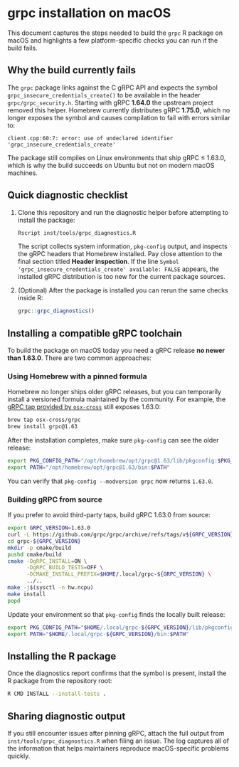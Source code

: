 # grpc installation on macOS

This document captures the steps needed to build the `grpc` R package on macOS and highlights a few platform-specific checks you can run if the build fails.

## Why the build currently fails

The `grpc` package links against the C gRPC API and expects the symbol `grpc_insecure_credentials_create()` to be available in the header `grpc/grpc_security.h`. Starting with gRPC **1.64.0** the upstream project removed this helper. Homebrew currently distributes gRPC **1.75.0**, which no longer exposes the symbol and causes compilation to fail with errors similar to:

```
client.cpp:60:7: error: use of undeclared identifier 'grpc_insecure_credentials_create'
```

The package still compiles on Linux environments that ship gRPC ≤ 1.63.0, which is why the build succeeds on Ubuntu but not on modern macOS machines.

## Quick diagnostic checklist

1. Clone this repository and run the diagnostic helper before attempting to install the package:

   ```sh
   Rscript inst/tools/grpc_diagnostics.R
   ```

   The script collects system information, `pkg-config` output, and inspects the gRPC headers that Homebrew installed. Pay close attention to the final section titled **Header inspection**. If the line `Symbol 'grpc_insecure_credentials_create' available: FALSE` appears, the installed gRPC distribution is too new for the current package sources.

2. (Optional) After the package is installed you can rerun the same checks inside R:

   ```r
   grpc::grpc_diagnostics()
   ```

## Installing a compatible gRPC toolchain

To build the package on macOS today you need a gRPC release **no newer than 1.63.0**. There are two common approaches:

### Using Homebrew with a pinned formula

Homebrew no longer ships older gRPC releases, but you can temporarily install a versioned formula maintained by the community. For example, the [gRPC tap provided by `osx-cross`](https://github.com/osx-cross/homebrew-grpc) still exposes 1.63.0:

```sh
brew tap osx-cross/grpc
brew install grpc@1.63
```

After the installation completes, make sure `pkg-config` can see the older release:

```sh
export PKG_CONFIG_PATH="/opt/homebrew/opt/grpc@1.63/lib/pkgconfig:$PKG_CONFIG_PATH"
export PATH="/opt/homebrew/opt/grpc@1.63/bin:$PATH"
```

You can verify that `pkg-config --modversion grpc` now returns `1.63.0`.

### Building gRPC from source

If you prefer to avoid third-party taps, build gRPC 1.63.0 from source:

```sh
export GRPC_VERSION=1.63.0
curl -L https://github.com/grpc/grpc/archive/refs/tags/v${GRPC_VERSION}.tar.gz | tar -xz
cd grpc-${GRPC_VERSION}
mkdir -p cmake/build
pushd cmake/build
cmake -DgRPC_INSTALL=ON \
      -DgRPC_BUILD_TESTS=OFF \
      -DCMAKE_INSTALL_PREFIX=$HOME/.local/grpc-${GRPC_VERSION} \
      ../..
make -j$(sysctl -n hw.ncpu)
make install
popd
```

Update your environment so that `pkg-config` finds the locally built release:

```sh
export PKG_CONFIG_PATH="$HOME/.local/grpc-${GRPC_VERSION}/lib/pkgconfig:$PKG_CONFIG_PATH"
export PATH="$HOME/.local/grpc-${GRPC_VERSION}/bin:$PATH"
```

## Installing the R package

Once the diagnostics report confirms that the symbol is present, install the R package from the repository root:

```sh
R CMD INSTALL --install-tests .
```

## Sharing diagnostic output

If you still encounter issues after pinning gRPC, attach the full output from `inst/tools/grpc_diagnostics.R` when filing an issue. The log captures all of the information that helps maintainers reproduce macOS-specific problems quickly.
